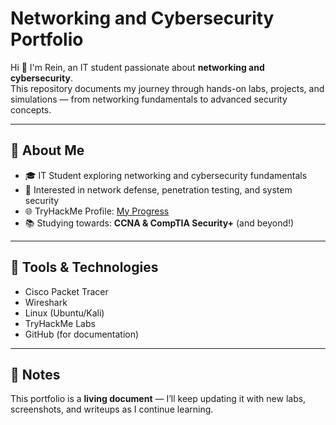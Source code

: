 # Networking and Cybersecurity Portfolio  

Hi 👋 I'm Rein, an IT student passionate about **networking and cybersecurity**.  
This repository documents my journey through hands-on labs, projects, and simulations — from networking fundamentals to advanced security concepts.  

---

## 📌 About Me
- 🎓 IT Student exploring networking and cybersecurity fundamentals  
- 🔐 Interested in network defense, penetration testing, and system security  
- 🌐 TryHackMe Profile: [My Progress](https://tryhackme.com/p/lucio309)    
- 📚 Studying towards: **CCNA & CompTIA Security+** (and beyond!)  

---

## 🔧 Tools & Technologies
- Cisco Packet Tracer  
- Wireshark  
- Linux (Ubuntu/Kali)  
- TryHackMe Labs  
- GitHub (for documentation)  

---

## 📝 Notes
This portfolio is a **living document** — I’ll keep updating it with new labs, screenshots, and writeups as I continue learning.  
